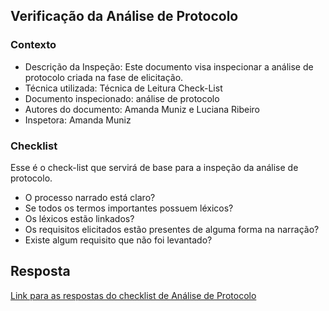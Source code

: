 ## **Verificação da Análise de Protocolo**


### Contexto

- Descrição da Inspeção: Este documento visa inspecionar a análise de protocolo criada na fase de elicitação.
- Técnica utilizada: Técnica de Leitura Check-List
- Documento inspecionado: análise de protocolo
- Autores do documento: Amanda Muniz e Luciana Ribeiro
- Inspetora: Amanda Muniz

### Checklist

Esse é o check-list que servirá de base para a inspeção da análise de protocolo.

- O processo narrado está claro?
- Se todos os termos importantes possuem léxicos?
- Os léxicos estão linkados?
- Os requisitos elicitados estão presentes de alguma forma na narração?
- Existe algum requisito que não foi levantado?

## Resposta

[Link para as respostas do checklist de Análise de Protocolo](https://docs.google.com/spreadsheets/d/1cExuIPIGsy-vivWFBDiIUZp8RxaDiKhQ0tu1XzT7wZA/edit?usp=sharing)
